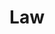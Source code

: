 ---
layout: classification
title: Law
image: /img/classifications/law.jpeg
featured: true
applications: true
tags:
  - Domestic Law
  - International Law
classification_partners:
  - type: Classification Supporter
    list:
      - name: Rotaract Bangalore East
        img: /img/partners/rbe.png
      - name: Rotaract Bangalore East
        img: /img/partners/rbe.png
description:
  Law is a system of rules created and enforced through social or governmental institutions to regulate behavior, with its precise definition a matter of longstanding debate. It is described as a science and the art of justice. In India, the Law of the Land is also the Ruler of the Land, hence also termed as 'The Rule of Law'. Get opportunities to get service experience under the experts in the field.
# mentors:
#   - name: Testing Name
#     company: Company
#     img: /img/t1.png
#     social:
#       linkedin: https://www.linkedin.com/in/zeospec/
#       twitter: https://twitter.com/ZeoSpec
#       facebook: https://www.facebook.com/zeospec/
#       instagram: https://www.instagram.com/ZeoSpec/
#     introduction: The objective of the game is to get 3 sets of properties in distinct colors. The first player to 3 sets wins the game. There are some action cards, which let you get money/properties from other players. Important action cards, relevant for this post
---